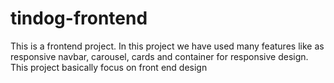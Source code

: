 # tindog-frontend
This is a frontend project. In this project we have used many features like as responsive navbar, carousel, cards and container for responsive design. This project basically focus on 
front end design
